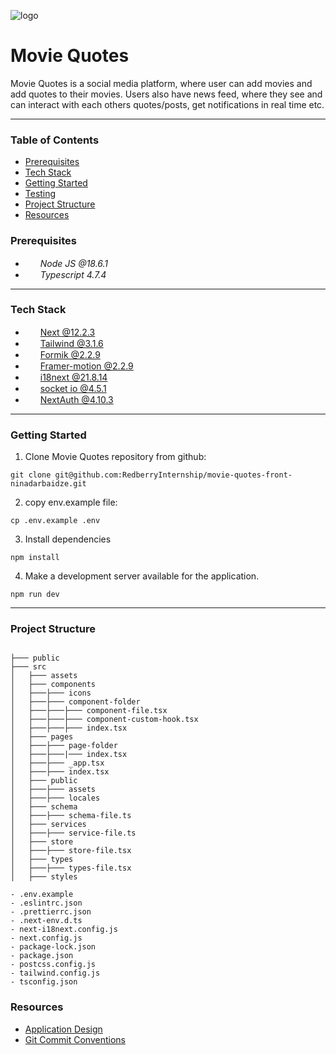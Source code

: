 ![logo](https://user-images.githubusercontent.com/33086430/189179222-5e2fc7c0-f7ee-4b42-9048-1ddfa57d11b4.png)
# Movie Quotes

Movie Quotes is a social media platform, where user can add movies and add quotes to their movies. Users also have news feed, where they see and can interact with each others quotes/posts, get notifications in real time etc.

---



### Table of Contents
- [Prerequisites](#Prerequisites)  
- [Tech Stack](#tech-stack)
- [Getting Started](#getting-started)
- [Testing](#testing)
- [Project Structure](#project-structure)
- [Resources](#Resources)

### Prerequisites
* <img src="https://upload.wikimedia.org/wikipedia/commons/thumb/7/7e/Node.js_logo_2015.svg/2560px-Node.js_logo_2015.svg.png" height="15px" style='padding-right: 5px'> *Node JS @18.6.1*
* <img src="https://upload.wikimedia.org/wikipedia/commons/thumb/4/4c/Typescript_logo_2020.svg/1024px-Typescript_logo_2020.svg.png" height="15px" style='padding-right: 5px'/> *Typescript 4.7.4*
---


### Tech Stack
* <img src="https://brandlogos.net/wp-content/uploads/2022/07/next.js-logo_brandlogos.net_zeccw-512x512.png" height="15"  style='padding-right: 5px'> [Next @12.2.3](https://nextjs.org/)
* <img src="https://upload.wikimedia.org/wikipedia/commons/thumb/d/d5/Tailwind_CSS_Logo.svg/2048px-Tailwind_CSS_Logo.svg.png" height="15"  style='padding-right: 5px'> [Tailwind @3.1.6](https://tailwindcss.com/)
* <img src="https://user-images.githubusercontent.com/4060187/61057426-4e5a4600-a3c3-11e9-9114-630743e05814.png" height="15"  style='padding-right: 5px'> [Formik @2.2.9](https://formik.org/)
* <img src="https://encrypted-tbn0.gstatic.com/images?q=tbn:ANd9GcTC3vP9YpiYAXnrv7lZDw-N6bymDYoe45dxhVTaS5_Hl3oL4l5dFKoRe5HIn9eKSLTC1fE&usqp=CAU" height="15"  style='padding-right: 5px'> [Framer-motion @2.2.9](https://www.framer.com/motion/)
* <img src="https://1143667985-files.gitbook.io/~/files/v0/b/gitbook-legacy-files/o/spaces%2F-L9iS6Wm2hynS5H9Gj7j%2Favatar.png?generation=1523462254548780&alt=media" height="15"  style='padding-right: 5px'> [i18next @21.8.14](https://www.i18next.com/)
* <img src="https://ik.imagekit.io/ably/ghost/prod/2021/03/socket-io-logo.jpeg?tr=w-1520" height="15"  style='padding-right: 5px'> [socket io @4.5.1](https://socket.io/) 
* <img src="https://next-auth.js.org/img/social-media-card.png" height="15"  style='padding-right: 5px'> [NextAuth @4.10.3](https://next-auth.js.org/)

---


### Getting Started
1. Clone Movie Quotes repository from github:

```
git clone git@github.com:RedberryInternship/movie-quotes-front-ninadarbaidze.git
```

2. copy env.example file:

```
cp .env.example .env
```

3. Install dependencies

```
npm install
```


4. Make a development server available for the application.

```
npm run dev
```

---

### Project Structure

```

├─── public
├─── src     
│   ├─── assets     
│   ├─── components  
│   ├───├─── icons
│   ├───├─── component-folder
│   ├───├───├─── component-file.tsx
│   ├───├───├─── component-custom-hook.tsx
│   ├───├───├─── index.tsx
│   ├─── pages 
│   ├───├─── page-folder
│   ├───├───|─── index.tsx
│   ├───├─── _app.tsx
│   ├───├─── index.tsx
│   ├─── public
│   ├───├─── assets
│   ├───├─── locales
│   ├─── schema
│   ├───├─── schema-file.ts
│   ├─── services
│   ├───├─── service-file.ts
│   ├─── store
│   ├───├─── store-file.tsx
│   ├─── types
│   ├───├─── types-file.tsx
│   ├─── styles

- .env.example
- .eslintrc.json
- .prettierrc.json
- .next-env.d.ts
- next-i18next.config.js
- next.config.js
- package-lock.json  
- package.json
- postcss.config.js  
- tailwind.config.js
- tsconfig.json

```

### Resources
- [Application Design](https://www.figma.com/file/ferG8kznuy5s0hMhMZa2Hi/FolkSoul---Bootcamp?node-id=0%3A1)
- [Git Commit Conventions](https://redberry.gitbook.io/resources/git-is-semantikuri-komitebi)


